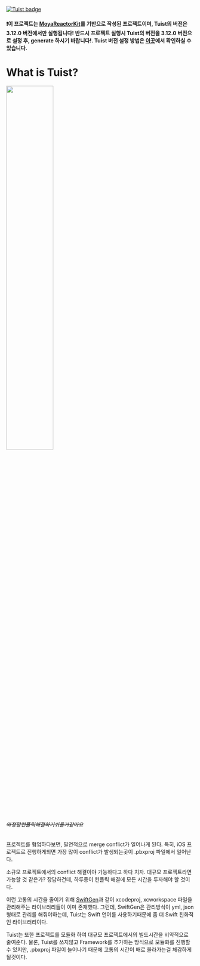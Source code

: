 [![Tuist badge](https://img.shields.io/badge/Powered%20by-Tuist-blue)](https://tuist.io)
#### <b>❗️이 프로젝트는 [MoyaReactorKit](https://github.com/kms0524/MoyaReactorkit101)를 기반으로 작성된 프로젝트이며, Tuist의 버전은 3.12.0 버전에서만 실행됩니다! 반드시 프로젝트 실행시 Tuist의 버전을 3.12.0 버전으로 설정 후, generate 하시기 바랍니다!. Tuist 버전 설정 방법은 [이곳](https://docs.tuist.io/guides/version-management)에서 확인하실 수 있습니다.</b>

# What is Tuist?

<img src="https://user-images.githubusercontent.com/48994081/195552718-bc5e486d-27ac-4ff3-87b8-19a057b209ba.png" width="50%" height="50%"/>

###### <i> ~~와정말컨플릭해결하기쉬울거같아요~~ </i>


프로젝트를 협업하다보면, 필연적으로 merge conflict가 일어나게 된다. 특히, iOS 프로젝트르 진행하게되면 가장 많이 conflict가 발생되는곳이 .pbxproj 파일에서 일어난다.

소규모 프로젝트에서의 conflict 해결이야 가능하다고 하다 치자. 대규모 프로젝트라면 가능할 것 같은가?
장담하건데, 하루종이 컨플릭 해결에 모든 시간을 투자해야 할 것이다.

이런 고통의 시간을 줄이기 위해 [SwiftGen](https://github.com/SwiftGen/SwiftGen)과 같이 xcodeproj, xcworkspace 파일을 관리해주는 라이브러리들이 이미 존재했다.
그런데, SwiftGen은 관리방식이 yml, json 형태로 관리를 해줘야하는데, Tuist는 Swift 언어를 사용하기때문에 좀 더 Swift 친화적인 라이브러리이다.

Tuist는 또한 프로젝트를 모듈화 하여 대규모 프로젝트에서의 빌드시간을 비약적으로 줄여준다. 물론, Tuist를 쓰지않고 Framework를 추가하는 방식으로 모듈화를 진행할 수 있지만, .pbxproj 파일이 늘어나기 때문에 고통의 시간이 배로 올라가는걸 체감하게될것이다.

